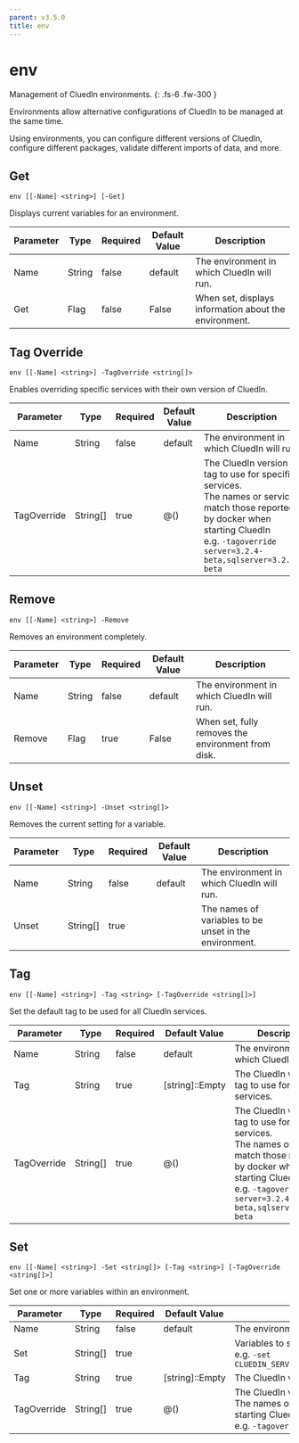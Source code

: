 ```yaml
---
parent: v3.5.0
title: env
---
```


# env

Management of CluedIn environments.
{: .fs-6 .fw-300 }

Environments allow alternative configurations of CluedIn to be managed
at the same time.

Using environments, you can configure different versions of CluedIn,
configure different packages, validate different imports of data, and more.

## Get

```
env [[-Name] <string>] [-Get] 
```

Displays current variables for an environment.    

| Parameter | Type | Required | Default Value | Description |
| --------- | ---- | -------- | ------------- | ----------- |
| Name | String | false | default | The environment in which CluedIn will run. 
| Get | Flag | false | False | When set, displays information about the environment. 

## Tag Override

```
env [[-Name] <string>] -TagOverride <string[]> 
```

Enables overriding specific services with their own version of CluedIn.    

| Parameter | Type | Required | Default Value | Description |
| --------- | ---- | -------- | ------------- | ----------- |
| Name | String | false | default | The environment in which CluedIn will run. 
| TagOverride | String[] | true | @() | The CluedIn version tag to use for specific services.<br />The names or services match those reported by docker when starting CluedIn<br />e.g. `-tagoverride server=3.2.4-beta,sqlserver=3.2.4-beta` 

## Remove

```
env [[-Name] <string>] -Remove 
```

Removes an environment completely.    

| Parameter | Type | Required | Default Value | Description |
| --------- | ---- | -------- | ------------- | ----------- |
| Name | String | false | default | The environment in which CluedIn will run. 
| Remove | Flag | true | False | When set, fully removes the environment from disk. 

## Unset

```
env [[-Name] <string>] -Unset <string[]> 
```

Removes the current setting for a variable.    

| Parameter | Type | Required | Default Value | Description |
| --------- | ---- | -------- | ------------- | ----------- |
| Name | String | false | default | The environment in which CluedIn will run. 
| Unset | String[] | true |  | The names of variables to be unset in the environment. 

## Tag

```
env [[-Name] <string>] -Tag <string> [-TagOverride <string[]>] 
```

Set the default tag to be used for all CluedIn services.    

| Parameter | Type | Required | Default Value | Description |
| --------- | ---- | -------- | ------------- | ----------- |
| Name | String | false | default | The environment in which CluedIn will run. 
| Tag | String | true | [string]::Empty | The CluedIn version tag to use for all services. 
| TagOverride | String[] | true | @() | The CluedIn version tag to use for specific services.<br />The names or services match those reported by docker when starting CluedIn<br />e.g. `-tagoverride server=3.2.4-beta,sqlserver=3.2.4-beta` 

## Set

```
env [[-Name] <string>] -Set <string[]> [-Tag <string>] [-TagOverride <string[]>] 
```

Set one or more variables within an environment.    

| Parameter | Type | Required | Default Value | Description |
| --------- | ---- | -------- | ------------- | ----------- |
| Name | String | false | default | The environment in which CluedIn will run. 
| Set | String[] | true |  | Variables to set within the environment.<br />e.g. `-set CLUEDIN_SERVER_LOCALPORT=9988,CLUEDIN_SQLSERVER_LOCALPORT=9533` 
| Tag | String | true | [string]::Empty | The CluedIn version tag to use for all services. 
| TagOverride | String[] | true | @() | The CluedIn version tag to use for specific services.<br />The names or services match those reported by docker when starting CluedIn<br />e.g. `-tagoverride server=3.2.4-beta,sqlserver=3.2.4-beta` 


